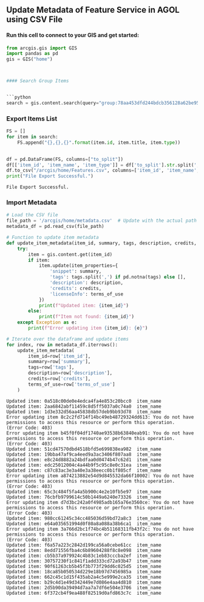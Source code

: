 ## Update Metadata of Feature Service in AGOL using CSV File


#### Run this cell to connect to your GIS and get started:


```python
from arcgis.gis import GIS
import pandas as pd
gis = GIS("home")



#### Search Group Items


```python
search = gis.content.search(query="group:78aa453dfd244bdcb356128a62be9562", max_items=9999)
```

### Export Items List


```python
FS = []
for item in search:
    FS.append("{},{},{}".format(item.id, item.title, item.type))
    
```


```python
df = pd.DataFrame(FS, columns=["to_split"])
df[['item_id', 'item_name', 'item_type']] = df['to_split'].str.split(',', expand=True)
df.to_csv("/arcgis/home/Features.csv", columns=['item_id', 'item_name', 'item_type'])
print("File Export Successful.")
```

    File Export Successful.


### Import Metadata


```python
# Load the CSV file
file_path = '/arcgis/home/metadata.csv'  # Update with the actual path
metadata_df = pd.read_csv(file_path)

```


```python
# Function to update item metadata
def update_item_metadata(item_id, summary, tags, description, credits, terms_of_use):
    try:
        item = gis.content.get(item_id)
        if item:
            item.update(item_properties={
                'snippet': summary,
                'tags': tags.split(',') if pd.notna(tags) else [],
                'description': description,
                'credits': credits,
                'licenseInfo': terms_of_use
            })
            print(f"Updated item: {item_id}")
        else:
            print(f"Item not found: {item_id}")
    except Exception as e:
        print(f"Error updating item {item_id}: {e}")

# Iterate over the dataframe and update items
for index, row in metadata_df.iterrows():
    update_item_metadata(
        item_id=row['item_id'],
        summary=row['summary'],
        tags=row['tags'],
        description=row['description'],
        credits=row['credits'],
        terms_of_use=row['terms_of_use']
    )

```

    Updated item: 0a518c00de0e4edca4fa4e853c20bcc0	item_name
    Updated item: 2aa6842abf11459c8d5ff5037a0c74a0	item_name
    Updated item: 1d3e332d56aa45838db57deb9bb93d78	item_name
    Error updating item 8c2c2fd714f14bc49eb48729324dd613: You do not have permissions to access this resource or perform this operation.
    (Error Code: 403)
    Error updating item b45f0f04df1740ae93538b63840eab91: You do not have permissions to access this resource or perform this operation.
    (Error Code: 403)
    Updated item: 51cd47570dbd4518bfd5e699838ea982	item_name
    Updated item: 19bba47af9ca4eed9a3ac3406f807aa8	item_name
    Updated item: e8c24d8882a24bdfaa0d0474b47c62d1	item_name
    Updated item: edc25012004c4a44b9f5c95c8e0c31ea	item_name
    Updated item: c87c83ac3e3a40e3a38eecc0b1f805cf	item_name
    Error updating item a874213882e54d9d845532da66f10002: You do not have permissions to access this resource or perform this operation.
    (Error Code: 403)
    Updated item: 65c3c484f5fa4a5b900c4e2e10fb5e97	item_name
    Updated item: 76cbfb9799614c50b1449a6240e73326	item_name
    Error updating item d7d3bc242a0f4985adb165a76e3560ce: You do not have permissions to access this resource or perform this operation.
    (Error Code: 403)
    Updated item: 980cc61245c34cc485036d59bd72a8c3	item_name
    Updated item: e64a035651994d0f80a8a088a38b6ca1	item_name
    Error updating item 3a766d2bc1f74bc4b51168311fb43f2c: You do not have permissions to access this resource or perform this operation.
    (Error Code: 403)
    Updated item: f6a57a223c2842d199ca56a0cebe61cc	item_name
    Updated item: 8edd71556fba4c6b89604288f8c8e098	item_name
    Updated item: cb5b37a979924c4b83c1eb83cccba2ef	item_name
    Updated item: 30757230f1c841f1add333cd72a93b47	item_name
    Updated item: 90f61263cb5b45f3b773f29dd6c025d5	item_name
    Updated item: 18ca85b050534d229e18b97d7456985a	item_name
    Updated item: 662c45c1d15f435ab2a4c5e999e2ca35	item_name
    Updated item: b29c4d1e49d342449e7d086e4aa4d810	item_name
    Updated item: 2d5b90da39494d7aa7a7df6e504e3706	item_name
    Updated item: 6f372cb4f9ea488f82519d0afd863c7c	item_name



```python

```
